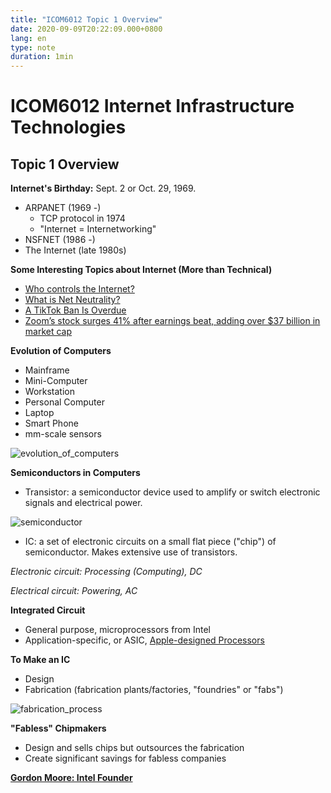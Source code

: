 ```yaml
---
title: "ICOM6012 Topic 1 Overview"
date: 2020-09-09T20:22:09.000+0800
lang: en
type: note
duration: 1min
---
```


# ICOM6012 Internet Infrastructure Technologies

## Topic 1 Overview

**Internet's Birthday:** Sept. 2 or Oct. 29, 1969.

- ARPANET (1969 -)
  - TCP protocol in 1974
  - "Internet = Internetworking"
- NSFNET (1986 -)
- The Internet (late 1980s)

**Some Interesting Topics about Internet (More than Technical)**

- [Who controls the Internet?](https://www.youtube.com/watch?v=XvSBkoAdAPw)
- [What is Net Neutrality?](https://www.youtube.com/watch?v=HqXKEgTYZBQ)
- [A TikTok Ban Is Overdue](https://www.nytimes.com/2020/08/18/opinion/tiktok-wechat-ban-trump.html)
- [Zoom’s stock surges 41% after earnings beat, adding over $37 billion in market cap](https://www.cnbc.com/2020/09/01/zooms-stock-surges-41percent-on-earnings-adding-over-37-billion-in-value.html)

**Evolution of Computers**

- Mainframe
- Mini-Computer
- Workstation
- Personal Computer
- Laptop
- Smart Phone
- mm-scale sensors

![evolution_of_computers](https://image.pseudoyu.com/images/evolution_of_computers.png)

**Semiconductors in Computers**

- Transistor: a semiconductor device used to amplify or switch electronic signals and electrical power.

![semiconductor](https://image.pseudoyu.com/images/semiconductor.png)

- IC: a set of electronic circuits on a small flat piece ("chip") of semiconductor. Makes extensive use of transistors.

_Electronic circuit: Processing (Computing), DC_

_Electrical circuit: Powering, AC_

**Integrated Circuit**

- General purpose, microprocessors from Intel
- Application-specific, or ASIC, [Apple-designed Processors](https://www.apple.com/hk/en/newsroom/2020/06/apple-announces-mac-transition-to-apple-silicon/)

**To Make an IC**

- Design
- Fabrication (fabrication plants/factories, "foundries" or "fabs")

![fabrication_process](https://image.pseudoyu.com/images/fabrication_process.png)

**"Fabless" Chipmakers**

- Design and sells chips but outsources the fabrication
- Create significant savings for fabless companies

**[Gordon Moore: Intel Founder](https://vimeo.com/70293585)**
